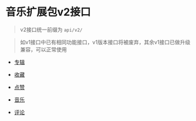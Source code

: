 # 音乐扩展包v2接口

> v2接口统一前缀为 `api/v2/`

> 如v1接口中已有相同功能接口，v1版本接口将被废弃，其余v1接口已做升级兼容，可以正常使用

- [专辑](/documents/v2/specials.md)

- [收藏](/documents/v2/collections.md)

- [点赞](/documents/v2/like.md)

- [音乐](/documents/v2/music-show.md)

- [评论](/documents/v2/comments.md)